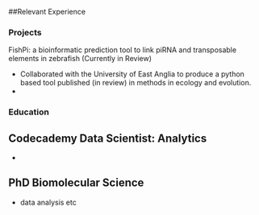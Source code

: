 ##Relevant Experience

### Projects
FishPi: a bioinformatic prediction tool to link piRNA and transposable elements in zebrafish (Currently in Review)
- Collaborated with the University of East Anglia to produce a python based tool published (in review) in methods in ecology and evolution.
- 

### Education
## Codecademy Data Scientist: Analytics
- 
## PhD Biomolecular Science
- data analysis etc

 

